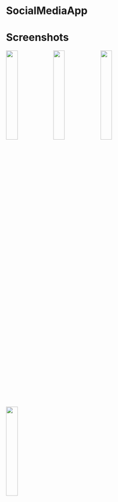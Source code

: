 # SocialMediaApp

# Screenshots
<img src="https://user-images.githubusercontent.com/36474594/216839218-721d4d67-8e5d-42b7-b403-32f8fad62de5.png" width=25% height=25%>
<img src="https://user-images.githubusercontent.com/36474594/216839402-5cdc93d8-1138-4ebd-89c1-51aca046c35a.png" width=25% height=25%>
<img src="https://user-images.githubusercontent.com/36474594/216839409-73f1a767-a428-45dc-a997-fc50bbb35fa7.png" width=25% height=25%>
<img src="https://user-images.githubusercontent.com/36474594/216839463-5bc9802b-11c9-408e-a5f2-3396dcc6a059.png" width=25% height=25%>
